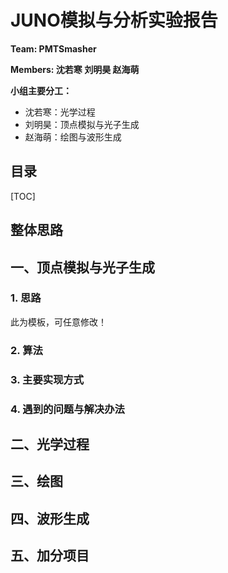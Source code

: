 # JUNO模拟与分析实验报告

**Team: PMTSmasher**

**Members: 沈若寒 刘明昊 赵海萌**

**小组主要分工：**

- 沈若寒：光学过程
- 刘明昊：顶点模拟与光子生成
- 赵海萌：绘图与波形生成

## 目录

[TOC]

## 整体思路



## 一、顶点模拟与光子生成

### 1. 思路

此为模板，可任意修改！

### 2. 算法



### 3. 主要实现方式



### 4. 遇到的问题与解决办法



## 二、光学过程



## 三、绘图



## 四、波形生成



## 五、加分项目

